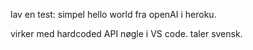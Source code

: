 lav en test: simpel hello world fra openAI i heroku.

virker med hardcoded API nøgle i VS code. taler svensk.